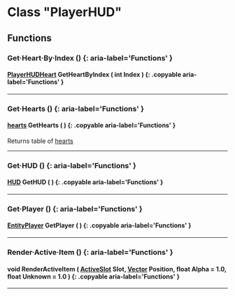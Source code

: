 # Class "PlayerHUD"

## Functions

### Get·Heart·By·Index () {: aria-label='Functions' }
#### [PlayerHUDHeart](PlayerHUDHeart.md) GetHeartByIndex ( int Index ) {: .copyable aria-label='Functions' }

___
### Get·Hearts () {: aria-label='Functions' }
#### [hearts](PlayerHUDHeart.md) GetHearts ( ) {: .copyable aria-label='Functions' }
Returns table of [hearts](PlayerHUDHeart.md)

___
### Get·HUD () {: aria-label='Functions' }
#### [HUD](HUD.md) GetHUD ( ) {: .copyable aria-label='Functions' }

___

### Get·Player () {: aria-label='Functions' }
#### [EntityPlayer](https://wofsauge.github.io/IsaacDocs/rep/EntityPlayer.html) GetPlayer ( ) {: .copyable aria-label='Functions' }

___
### Render·Active·Item () {: aria-label='Functions' }
#### void RenderActiveItem ( [ActiveSlot](https://wofsauge.github.io/IsaacDocs/rep/enums/ActiveSlot.html) Slot, [Vector](https://wofsauge.github.io/IsaacDocs/rep/Vector.html) Position, float Alpha = 1.0, float Unknown = 1.0 ) {: .copyable aria-label='Functions' }

___